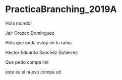 # PracticaBranching_2019A
Hola mundo! 

Jair Orozco Dominguez

Hola que onda estoy en tu rama

Hector Eduardo Sanchez Gutierrez

Que pedo compa lml

este es el nuevo compa xd 